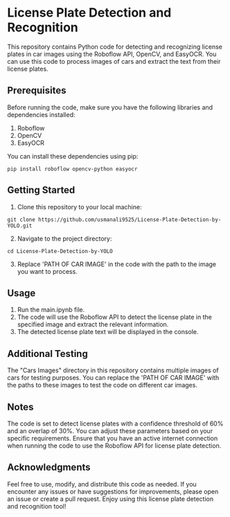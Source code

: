 # License Plate Detection and Recognition
This repository contains Python code for detecting and recognizing license plates in car images using the Roboflow API, OpenCV, and EasyOCR. You can use this code to process images of cars and extract the text from their license plates.

## Prerequisites
Before running the code, make sure you have the following libraries and dependencies installed:

1. Roboflow
2. OpenCV
3. EasyOCR

You can install these dependencies using pip:

```
pip install roboflow opencv-python easyocr
```

## Getting Started
1. Clone this repository to your local machine:
```
git clone https://github.com/usmanali9525/License-Plate-Detection-by-YOLO.git
```
2. Navigate to the project directory:
```
cd License-Plate-Detection-by-YOLO
```
3. Replace 'PATH OF CAR IMAGE' in the code with the path to the image you want to process.

## Usage

1. Run the main.ipynb file.
1. The code will use the Roboflow API to detect the license plate in the specified image and extract the relevant information.
2. The detected license plate text will be displayed in the console.

## Additional Testing
The "Cars Images" directory in this repository contains multiple images of cars for testing purposes. You can replace the 'PATH OF CAR IMAGE' with the paths to these images to test the code on different car images.

## Notes
The code is set to detect license plates with a confidence threshold of 60% and an overlap of 30%. You can adjust these parameters based on your specific requirements.
Ensure that you have an active internet connection when running the code to use the Roboflow API for license plate detection.

## Acknowledgments
Feel free to use, modify, and distribute this code as needed. If you encounter any issues or have suggestions for improvements, please open an issue or create a pull request. Enjoy using this license plate detection and recognition tool!
